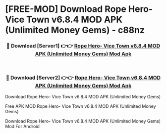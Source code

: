 # [FREE-MOD] Download Rope Hero- Vice Town v6.8.4 MOD APK (Unlimited Money Gems) - c88nz


<div align="center">
<h3>🔴 Download [Server1] 👉👉 <a href="https://apk-comot.site?title=Rope_Hero-_Vice_Town_v6.8.4_MOD_APK_(Unlimited_Money_Gems)">Rope Hero- Vice Town v6.8.4 MOD APK (Unlimited Money Gems) Mod Apk</a></h3><br>

<h3>🔴 Download [Server2] 👉👉 <a href="https://apk-comot.site?title=Rope_Hero-_Vice_Town_v6.8.4_MOD_APK_(Unlimited_Money_Gems)">Rope Hero- Vice Town v6.8.4 MOD APK (Unlimited Money Gems) Mod Apk</a></h3>
</div>



Download Rope Hero- Vice Town v6.8.4 MOD APK (Unlimited Money Gems) 

Free APK MOD Rope Hero- Vice Town v6.8.4 MOD APK (Unlimited Money Gems) 

Download Rope Hero- Vice Town v6.8.4 MOD APK (Unlimited Money Gems) Mod For Android
